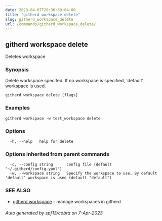 ```yaml
---
date: 2023-04-07T20:36:39+04:00
title: "githerd workspace delete"
slug: githerd_workspace_delete
url: /commands/githerd_workspace_delete/
---
```

## githerd workspace delete

Deletes workspace

### Synopsis

Delete workspace specifed.
If no workspace is specified, 'default' workspace is used.

```
githerd workspace delete [flags]
```

### Examples

```
githerd workspace -w test_workspace delete
```

### Options

```
  -h, --help   help for delete
```

### Options inherited from parent commands

```
  -c, --config string      config file (default "~/.githerd/config.yaml")
  -w, --workspace string   Specify the workspace to use, By default 'default' workspace is used (default "default")
```

### SEE ALSO

* [githerd workspace](./docs/commands/githerd_workspace/)	 - manage workspaces in githerd

###### Auto generated by spf13/cobra on 7-Apr-2023
